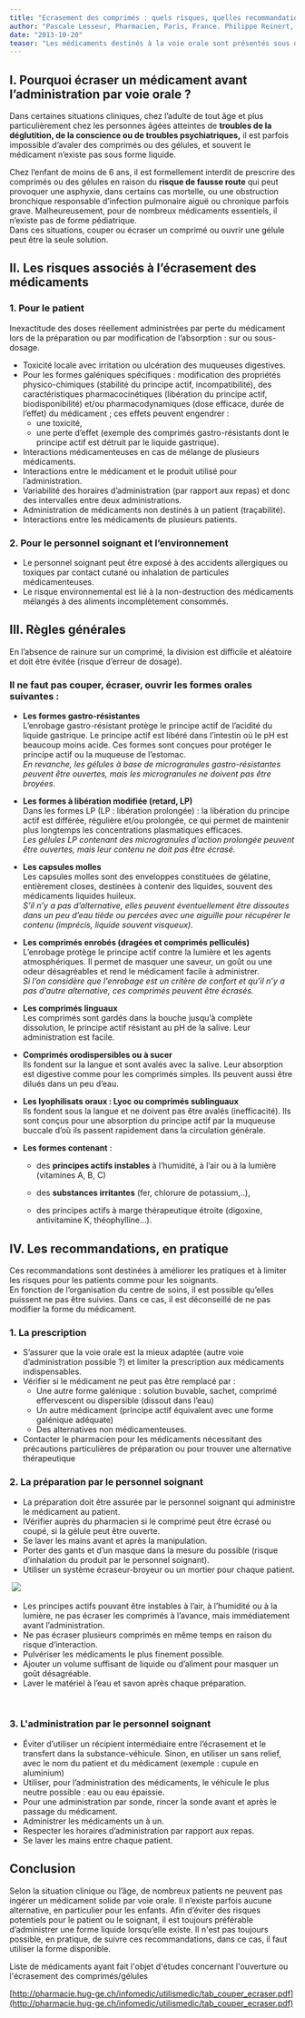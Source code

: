 ```yaml
---
title: "Ecrasement des comprimés : quels risques, quelles recommandations ?"
author: "Pascale Lesseur, Pharmacien, Paris, France. Philippe Reinert, Pédiatre, Créteil, France."
date: "2013-10-20"
teaser: "Les médicaments destinés à la voie orale sont présentés sous des formes galéniques complexes, adaptées à leur utilisation, mais qui ne sont pas conçues pour être administrées différemment des recommandations du fabricant. Pourtant, dans la pratique, la prise de médicaments en comprimés ou en gélules s’avère difficile chez certains patients. Le recours à l’écrasement d’un comprimé ou à l’ouverture d’une gélule doit être bien réfléchi car cela comporte des risques."
---
```


## I. Pourquoi écraser un médicament avant l’administration par voie orale ?

Dans certaines situations cliniques, chez l’adulte de tout âge et plus particulièrement chez les personnes âgées atteintes de **troubles de la déglutition, de la conscience ou de troubles psychiatriques,** il est parfois impossible d’avaler des comprimés ou des gélules, et souvent le médicament n’existe pas sous forme liquide.

Chez l’enfant de moins de 6 ans, il est formellement interdit de prescrire des comprimés ou des gélules en raison du **risque de fausse route** qui peut provoquer une asphyxie, dans certains cas mortelle, ou une obstruction bronchique responsable d’infection pulmonaire aiguë ou chronique parfois grave. Malheureusement, pour de nombreux médicaments essentiels, il n’existe pas de forme pédiatrique.  
Dans ces situations, couper ou écraser un comprimé ou ouvrir une gélule peut être la seule solution.

## II. Les risques associés à l’écrasement des médicaments

### 1. Pour le patient

Inexactitude des doses réellement administrées par perte du médicament lors de la préparation ou par modification de l’absorption : sur ou sous-dosage.

*   Toxicité locale avec irritation ou ulcération des muqueuses digestives.  
*   Pour les formes galéniques spécifiques : modification des propriétés physico-chimiques (stabilité du principe actif, incompatibilité), des caractéristiques pharmacocinétiques (libération du principe actif, biodisponibilité) et/ou pharmacodynamiques (dose efficace, durée de l’effet) du médicament ; ces effets peuvent engendrer :
    *   une toxicité,
    *   une perte d’effet (exemple des comprimés gastro-résistants dont le principe actif est détruit par le liquide gastrique).  
*   Interactions médicamenteuses en cas de mélange de plusieurs médicaments.  
*   Interactions entre le médicament et le produit utilisé pour l’administration.  
*   Variabilité des horaires d’administration (par rapport aux repas) et donc des intervalles entre deux administrations.  
*   Administration de médicaments non destinés à un patient (traçabilité).  
*   Interactions entre les médicaments de plusieurs patients.

### 2. Pour le personnel soignant et l’environnement

*   Le personnel soignant peut être exposé à des accidents allergiques ou toxiques par contact cutané ou inhalation de particules médicamenteuses.  
*   Le risque environnemental est lié à la non-destruction des médicaments mélangés à des aliments incomplètement consommés.

## III. Règles générales

En l’absence de rainure sur un comprimé, la division est difficile et aléatoire et doit être évitée (risque d’erreur de dosage).

### **Il ne faut pas couper, écraser, ouvrir les formes orales suivantes :**

*   **Les formes gastro-résistantes**  
    L’enrobage gastro-résistant protège le principe actif de l’acidité du liquide gastrique. Le principe actif est libéré dans l’intestin où le pH est beaucoup moins acide. Ces formes sont conçues pour protéger le principe actif ou la muqueuse de l’estomac.  
    _En revanche, les gélules à base de microgranules gastro-résistantes peuvent être ouvertes, mais les microgranules ne doivent pas être broyées._
*   **Les formes à libération modifiée (retard, LP)**  
    Dans les formes LP (LP : libération prolongée) : la libération du principe actif est différée, régulière et/ou prolongée, ce qui permet de maintenir plus longtemps les concentrations plasmatiques efficaces.  
    _Les gélules LP contenant des microgranules d’action prolongée peuvent être ouvertes, mais leur contenu ne doit pas être écrasé._

*   **Les capsules molles**  
    Les capsules molles sont des enveloppes constituées de gélatine, entièrement closes, destinées à contenir des liquides, souvent des médicaments liquides huileux.  
    _S’il n’y a pas d’alternative, elles peuvent éventuellement être dissoutes dans un peu d’eau tiède ou percées avec une aiguille pour récupérer le contenu (imprécis, liquide souvent visqueux)._
*   **Les comprimés enrobés (dragées et comprimés pelliculés)**  
    L’enrobage protège le principe actif contre la lumière et les agents atmosphériques. Il permet de masquer une saveur, un goût ou une odeur désagréables et rend le médicament facile à administrer.  
    _Si l’on considère que l'enrobage est un critère de confort et qu’il n’y a pas d’autre alternative, ces comprimés peuvent être écrasés._
*   **Les comprimés linguaux**  
    Les comprimés sont gardés dans la bouche jusqu’à complète dissolution, le principe actif résistant au pH de la salive. Leur administration est facile.  
*   **Comprimés orodispersibles ou à sucer**  
    Ils fondent sur la langue et sont avalés avec la salive. Leur absorption est digestive comme pour les comprimés simples. Ils peuvent aussi être dilués dans un peu d’eau.  
*   **Les lyophilisats oraux : Lyoc ou comprimés sublinguaux**  
    Ils fondent sous la langue et ne doivent pas être avalés (inefficacité). Ils sont conçus pour une absorption du principe actif par la muqueuse buccale d’où ils passent rapidement dans la circulation générale.

*   **Les formes contenant** :

    *   des **principes actifs instables** à l’humidité, à l’air ou à la lumière (vitamines A, B, C)

    *   des **substances irritantes** (fer, chlorure de potassium,..),

    *   des principes actifs à marge thérapeutique étroite (digoxine, antivitamine K, théophylline…).

## IV. Les recommandations, en pratique

Ces recommandations sont destinées à améliorer les pratiques et à limiter les risques pour les patients comme pour les soignants.  
En fonction de l’organisation du centre de soins, il est possible qu’elles puissent ne pas être suivies. Dans ce cas, il est déconseillé de ne pas modifier la forme du médicament.

### 1. La prescription

*   S’assurer que la voie orale est la mieux adaptée (autre voie d’administration possible ?) et limiter la prescription aux médicaments indispensables.  
*   Vérifier si le médicament ne peut pas être remplacé par :
    *   Une autre forme galénique : solution buvable, sachet, comprimé effervescent ou dispersible (dissout dans l’eau) 
    *   Un autre médicament (principe actif équivalent avec une forme galénique adéquate)
    *   Des alternatives non médicamenteuses.  
*   Contacter le pharmacien pour les médicaments nécessitant des précautions particulières de préparation ou pour trouver une alternative thérapeutique

### 2. La préparation par le personnel soignant

*   La préparation doit être assurée par le personnel soignant qui administre le médicament au patient.  
*   IVérifier auprès du pharmacien si le comprimé peut être écrasé ou coupé, si la gélule peut être ouverte.  
*   Se laver les mains avant et après la manipulation.  
*   Porter des gants et d’un masque dans la mesure du possible (risque d’inhalation du produit par le personnel soignant).  
*   Utiliser un système écraseur-broyeur ou un mortier pour chaque patient.

​
![](02-0.jpg)


*   Les principes actifs pouvant être instables à l’air, à l’humidité ou à la lumière, ne pas écraser les comprimés à l’avance, mais immédiatement avant l’administration.  
*   Ne pas écraser plusieurs comprimés en même temps en raison du risque d’interaction.  
*   Pulvériser les médicaments le plus finement possible.  
*   Ajouter un volume suffisant de liquide ou d’aliment pour masquer un goût désagréable.  
*   Laver le matériel à l’eau et savon après chaque préparation.

​

### 3. L'administration par le personnel soignant

*   Éviter d’utiliser un récipient intermédiaire entre l’écrasement et le transfert dans la substance-véhicule. Sinon, en utiliser un sans relief, avec le nom du patient et du médicament (exemple : cupule en aluminium)
*   Utiliser, pour l’administration des médicaments, le véhicule le plus neutre possible : eau ou eau épaissie.  
*   Pour une administration par sonde, rincer la sonde avant et après le passage du médicament.  
*   Administrer les médicaments un à un.  
*   Respecter les horaires d’administration par rapport aux repas.  
*   Se laver les mains entre chaque patient.

## Conclusion

Selon la situation clinique ou l’âge, de nombreux patients ne peuvent pas ingérer un médicament solide par voie orale. Il n’existe parfois aucune alternative, en particulier pour les enfants. Afin d’éviter des risques potentiels pour le patient ou le soignant, il est toujours préférable d’administrer une forme liquide lorsqu’elle existe. Il n'est pas toujours possible, en pratique, de suivre ces recommandations, dans ce cas, il faut utiliser la forme disponible.

Liste de médicaments ayant fait l'objet d'études concernant l'ouverture ou l'écrasement des comprimés/gélules

[http://pharmacie.hug-ge.ch/infomedic/utilismedic/tab_couper_ecraser.pdf](http://pharmacie.hug-ge.ch/infomedic/utilismedic/tab_couper_ecraser.pdf)